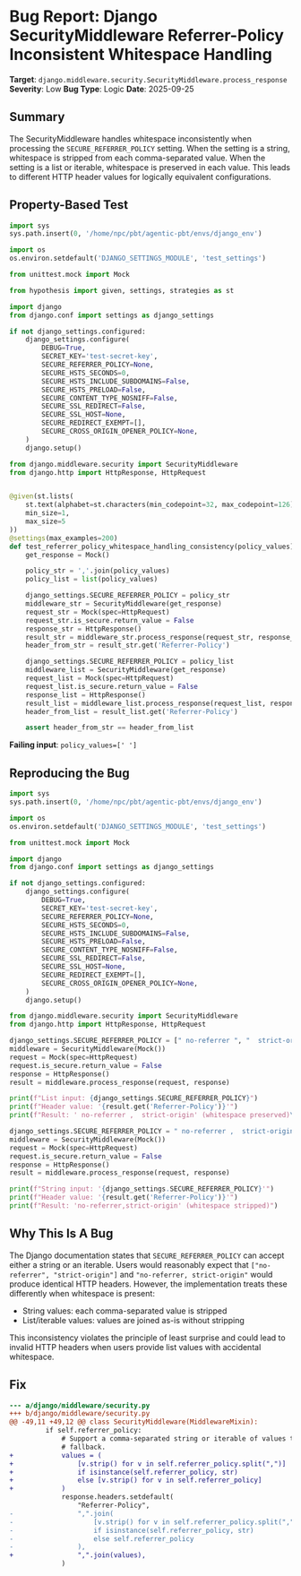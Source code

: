 # Bug Report: Django SecurityMiddleware Referrer-Policy Inconsistent Whitespace Handling

**Target**: `django.middleware.security.SecurityMiddleware.process_response`
**Severity**: Low
**Bug Type**: Logic
**Date**: 2025-09-25

## Summary

The SecurityMiddleware handles whitespace inconsistently when processing the `SECURE_REFERRER_POLICY` setting. When the setting is a string, whitespace is stripped from each comma-separated value. When the setting is a list or iterable, whitespace is preserved in each value. This leads to different HTTP header values for logically equivalent configurations.

## Property-Based Test

```python
import sys
sys.path.insert(0, '/home/npc/pbt/agentic-pbt/envs/django_env')

import os
os.environ.setdefault('DJANGO_SETTINGS_MODULE', 'test_settings')

from unittest.mock import Mock

from hypothesis import given, settings, strategies as st

import django
from django.conf import settings as django_settings

if not django_settings.configured:
    django_settings.configure(
        DEBUG=True,
        SECRET_KEY='test-secret-key',
        SECURE_REFERRER_POLICY=None,
        SECURE_HSTS_SECONDS=0,
        SECURE_HSTS_INCLUDE_SUBDOMAINS=False,
        SECURE_HSTS_PRELOAD=False,
        SECURE_CONTENT_TYPE_NOSNIFF=False,
        SECURE_SSL_REDIRECT=False,
        SECURE_SSL_HOST=None,
        SECURE_REDIRECT_EXEMPT=[],
        SECURE_CROSS_ORIGIN_OPENER_POLICY=None,
    )
    django.setup()

from django.middleware.security import SecurityMiddleware
from django.http import HttpResponse, HttpRequest


@given(st.lists(
    st.text(alphabet=st.characters(min_codepoint=32, max_codepoint=126), min_size=1, max_size=50),
    min_size=1,
    max_size=5
))
@settings(max_examples=200)
def test_referrer_policy_whitespace_handling_consistency(policy_values):
    get_response = Mock()

    policy_str = ','.join(policy_values)
    policy_list = list(policy_values)

    django_settings.SECURE_REFERRER_POLICY = policy_str
    middleware_str = SecurityMiddleware(get_response)
    request_str = Mock(spec=HttpRequest)
    request_str.is_secure.return_value = False
    response_str = HttpResponse()
    result_str = middleware_str.process_response(request_str, response_str)
    header_from_str = result_str.get('Referrer-Policy')

    django_settings.SECURE_REFERRER_POLICY = policy_list
    middleware_list = SecurityMiddleware(get_response)
    request_list = Mock(spec=HttpRequest)
    request_list.is_secure.return_value = False
    response_list = HttpResponse()
    result_list = middleware_list.process_response(request_list, response_list)
    header_from_list = result_list.get('Referrer-Policy')

    assert header_from_str == header_from_list
```

**Failing input**: `policy_values=[' ']`

## Reproducing the Bug

```python
import sys
sys.path.insert(0, '/home/npc/pbt/agentic-pbt/envs/django_env')

import os
os.environ.setdefault('DJANGO_SETTINGS_MODULE', 'test_settings')

from unittest.mock import Mock

import django
from django.conf import settings as django_settings

if not django_settings.configured:
    django_settings.configure(
        DEBUG=True,
        SECRET_KEY='test-secret-key',
        SECURE_REFERRER_POLICY=None,
        SECURE_HSTS_SECONDS=0,
        SECURE_HSTS_INCLUDE_SUBDOMAINS=False,
        SECURE_HSTS_PRELOAD=False,
        SECURE_CONTENT_TYPE_NOSNIFF=False,
        SECURE_SSL_REDIRECT=False,
        SECURE_SSL_HOST=None,
        SECURE_REDIRECT_EXEMPT=[],
        SECURE_CROSS_ORIGIN_OPENER_POLICY=None,
    )
    django.setup()

from django.middleware.security import SecurityMiddleware
from django.http import HttpResponse, HttpRequest

django_settings.SECURE_REFERRER_POLICY = [" no-referrer ", "  strict-origin"]
middleware = SecurityMiddleware(Mock())
request = Mock(spec=HttpRequest)
request.is_secure.return_value = False
response = HttpResponse()
result = middleware.process_response(request, response)

print(f"List input: {django_settings.SECURE_REFERRER_POLICY}")
print(f"Header value: '{result.get('Referrer-Policy')}'")
print(f"Result: ' no-referrer ,  strict-origin' (whitespace preserved)\n")

django_settings.SECURE_REFERRER_POLICY = " no-referrer ,  strict-origin"
middleware = SecurityMiddleware(Mock())
request = Mock(spec=HttpRequest)
request.is_secure.return_value = False
response = HttpResponse()
result = middleware.process_response(request, response)

print(f"String input: '{django_settings.SECURE_REFERRER_POLICY}'")
print(f"Header value: '{result.get('Referrer-Policy')}'")
print(f"Result: 'no-referrer,strict-origin' (whitespace stripped)")
```

## Why This Is A Bug

The Django documentation states that `SECURE_REFERRER_POLICY` can accept either a string or an iterable. Users would reasonably expect that `["no-referrer", "strict-origin"]` and `"no-referrer, strict-origin"` would produce identical HTTP headers. However, the implementation treats these differently when whitespace is present:

- String values: each comma-separated value is stripped
- List/iterable values: values are joined as-is without stripping

This inconsistency violates the principle of least surprise and could lead to invalid HTTP headers when users provide list values with accidental whitespace.

## Fix

```diff
--- a/django/middleware/security.py
+++ b/django/middleware/security.py
@@ -49,11 +49,12 @@ class SecurityMiddleware(MiddlewareMixin):
         if self.referrer_policy:
             # Support a comma-separated string or iterable of values to allow
             # fallback.
+            values = (
+                [v.strip() for v in self.referrer_policy.split(",")]
+                if isinstance(self.referrer_policy, str)
+                else [v.strip() for v in self.referrer_policy]
+            )
             response.headers.setdefault(
                 "Referrer-Policy",
-                ",".join(
-                    [v.strip() for v in self.referrer_policy.split(",")]
-                    if isinstance(self.referrer_policy, str)
-                    else self.referrer_policy
-                ),
+                ",".join(values),
             )
```